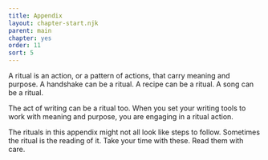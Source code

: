 ```yaml
---
title: Appendix
layout: chapter-start.njk
parent: main
chapter: yes
order: 11
sort: 5
---
```

A ritual is an action, or a pattern of actions, that carry meaning and purpose. A handshake can be a ritual. A recipe can be a ritual. A song can be a ritual.

The act of writing can be a ritual too. When you set your writing tools to work with meaning and purpose, you are engaging in a ritual action.

The rituals in this appendix might not all look like steps to follow. Sometimes the ritual is the reading of it. Take your time with these. Read them with care.